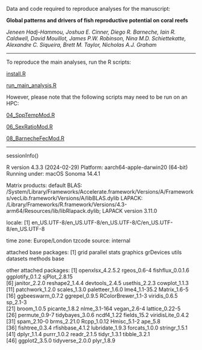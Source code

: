 Data and code required to reproduce analyses for the manuscript:

**Global patterns and drivers of fish reproductive potential on coral reefs**

*Jeneen Hadj-Hammou, Joshua E. Cinner, Diego R. Barneche, Iain R. Caldwell, David Mouillot, James P.W. Robinson, Nina M.D. Schiettekatte, Alexandre C. Siqueira, Brett M. Taylor, Nicholas A.J. Graham*

------------------------------------------------------------------------

To reproduce the main analyses, run the R scripts:

[install.R](https://github.com/Jeneen/ReproductivePotential/blob/main/scripts/install.R)

[run_main_analysis.R](https://github.com/Jeneen/ReproductivePotential/blob/main/scripts/run_main_analysis.R)

However, please note that the following scripts may need to be run on an HPC:

[04_SppTempMod.R](https://github.com/Jeneen/ReproductivePotential/blob/main/scripts/04_SppTempMod.R)

[06_SexRatioMod.R](https://github.com/Jeneen/ReproductivePotential/blob/main/scripts/06_SexRatioMod.R)

[08_BarnecheFecMod.R](https://github.com/Jeneen/ReproductivePotential/blob/main/scripts/08_BarnecheFecMod.R)

------------------------------------------------------------------------

sessionInfo()

R version 4.3.3 (2024-02-29) Platform: aarch64-apple-darwin20 (64-bit) Running under: macOS Sonoma 14.4.1

Matrix products: default BLAS: /System/Library/Frameworks/Accelerate.framework/Versions/A/Frameworks/vecLib.framework/Versions/A/libBLAS.dylib LAPACK: /Library/Frameworks/R.framework/Versions/4.3-arm64/Resources/lib/libRlapack.dylib; LAPACK version 3.11.0

locale: [1] en_US.UTF-8/en_US.UTF-8/en_US.UTF-8/C/en_US.UTF-8/en_US.UTF-8

time zone: Europe/London tzcode source: internal

attached base packages: [1] grid parallel stats graphics grDevices utils datasets methods base

other attached packages: [1] openxlsx_4.2.5.2 rgeos_0.6-4 fishflux_0.0.1.6 ggplotify_0.1.2 sjPlot_2.8.15\
[6] janitor_2.2.0 reshape2_1.4.4 devtools_2.4.5 usethis_2.2.3 cowplot_1.1.3\
[11] patchwork_1.2.0 scales_1.3.0 paletteer_1.6.0 lme4_1.1-35.2 Matrix_1.6-5\
[16] ggbeeswarm_0.7.2 ggrepel_0.9.5 RColorBrewer_1.1-3 viridis_0.6.5 sp_2.1-3\
[21] broom_1.0.5 picante_1.8.2 nlme_3.1-164 vegan_2.6-4 lattice_0.22-5\
[26] permute_0.9-7 tidybayes_3.0.6 ncdf4_1.22 fields_15.2 viridisLite_0.4.2 [31] spam_2.10-0 brms_2.21.0 Rcpp_1.0.12 Hmisc_5.1-2 ape_5.8\
[36] fishtree_0.3.4 rfishbase_4.1.2 lubridate_1.9.3 forcats_1.0.0 stringr_1.5.1\
[41] dplyr_1.1.4 purrr_1.0.2 readr_2.1.5 tidyr_1.3.1 tibble_3.2.1\
[46] ggplot2_3.5.0 tidyverse_2.0.0 plyr_1.8.9
